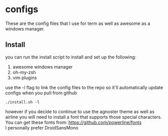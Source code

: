 configs
=======
These are the config files that I use for term as well as awesome as a windows manager.

Install
-------
you can run the install script to install and set up the following:
  1. awesome windows manager
  2. oh-my-zsh
  3. vim plugins

use the -l flag to link the config files to the repo so it'll automatically update configs when you pull from github

`./install.sh -l`

however if you decide to continue to use the agnoster theme as well as airline you will need to install a font that supports those special characters. 
You can get these fonts from: https://github.com/powerline/fonts  
I personally prefer DroidSansMono
